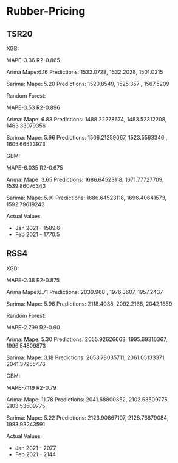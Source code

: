 # Rubber-Pricing

## TSR20

XGB:

MAPE-3.36
R2-0.865

Arima
Mape:6.16
Predictions: 1532.0728, 1532.2028, 1501.0215

Sarima:
Mape: 5.20
Predictions: 1520.8549, 1525.357 , 1567.5209

Random Forest:

MAPE-3.53
R2-0.896

Arima:
Mape: 6.83
Predictions: 1488.22278674, 1483.52312208, 1463.33079356

Sarima:
Mape: 5.96
Predictions: 1506.21259067, 1523.5563346 , 1605.66533973

GBM:

MAPE-6.035
R2-0.675

Arima:
Mape: 3.65
Predictions: 1686.64523118, 1671.77727709, 1539.86076343

Sarima:
Mape: 5.91
Predictions: 1686.64523118, 1696.40641573, 1592.79619243


Actual Values
*   Jan 2021 - 1589.6
*   Feb 2021 - 1770.5

## RSS4

XGB:

MAPE-2.38
R2-0.875

Arima
Mape:6.71
Predictions: 2039.968 , 1976.3607, 1957.2437

Sarima:
Mape: 5.96
Predictions: 2118.4038, 2092.2168, 2042.1659


Random Forest:

MAPE-2.799
R2-0.90

Arima:
Mape: 5.30
Predictions: 2055.92626663, 1995.69316367, 1996.54809873

Sarima:
Mape: 3.18
Predictions: 2053.78035711, 2061.05133371, 2041.37255476


GBM:

MAPE-7.119
R2-0.79

Arima:
Mape: 11.78
Predictions: 2041.68800352, 2103.53509775, 2103.53509775

Sarima:
Mape: 5.22
Predictions: 2123.90867107, 2128.76879084, 1983.93243591


Actual Values
*   Jan 2021 - 2077
*   Feb 2021 - 2144
